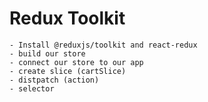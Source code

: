 # Redux Toolkit
    - Install @reduxjs/toolkit and react-redux
    - build our store
    - connect our store to our app
    - create slice (cartSlice)
    - distpatch (action)
    - selector
